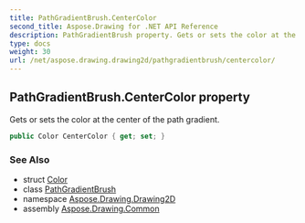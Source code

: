 ```yaml
---
title: PathGradientBrush.CenterColor
second_title: Aspose.Drawing for .NET API Reference
description: PathGradientBrush property. Gets or sets the color at the center of the path gradient
type: docs
weight: 30
url: /net/aspose.drawing.drawing2d/pathgradientbrush/centercolor/
---
```

## PathGradientBrush.CenterColor property

Gets or sets the color at the center of the path gradient.

```csharp
public Color CenterColor { get; set; }
```

### See Also

* struct [Color](../../../aspose.drawing/color/)
* class [PathGradientBrush](../)
* namespace [Aspose.Drawing.Drawing2D](../../pathgradientbrush/)
* assembly [Aspose.Drawing.Common](../../../)


